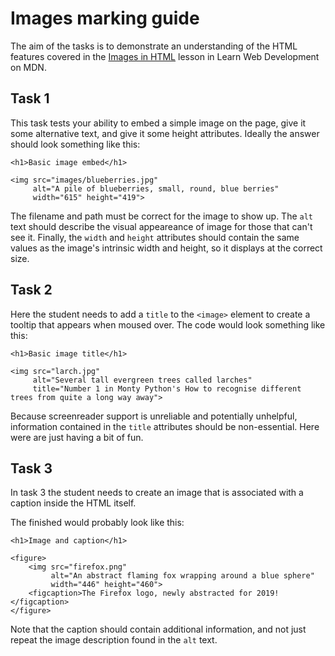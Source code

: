 # Images marking guide

The aim of the tasks is to demonstrate an understanding of the HTML features covered in the [Images in HTML](https://developer.mozilla.org/en-US/docs/Learn/HTML/Multimedia_and_embedding/Images_in_HTML) lesson in Learn Web Development on MDN.

## Task 1

This task tests your ability to embed a simple image on the page, give it some alternative text, and give it some height attributes. Ideally the answer should look something like this:

```
<h1>Basic image embed</h1>

<img src="images/blueberries.jpg"
     alt="A pile of blueberries, small, round, blue berries"
     width="615" height="419">
```

The filename and path must be correct for the image to show up. The `alt` text should describe the visual appeareance of image for those that can't see it. Finally, the `width` and `height` attributes should contain the same values as the image's intrinsic width and height, so it displays at the correct size.

## Task 2

Here the student needs to add a `title` to the `<image>` element to create a tooltip that appears when moused over. The code would look something like this:

```
<h1>Basic image title</h1>

<img src="larch.jpg"
     alt="Several tall evergreen trees called larches"
     title="Number 1 in Monty Python's How to recognise different trees from quite a long way away">
```

Because screenreader support is unreliable and potentially unhelpful, information contained in the `title` attributes should be non-essential. Here were are just having a bit of fun.

## Task 3

In task 3 the student needs to create an image that is associated with a caption inside the HTML itself.

The finished would probably look like this:

```
<h1>Image and caption</h1>

<figure>
	<img src="firefox.png"
	     alt="An abstract flaming fox wrapping around a blue sphere"
	     width="446" height="460">
	<figcaption>The Firefox logo, newly abstracted for 2019!</figcaption>
</figure>
```

Note that the caption should contain additional information, and not just repeat the image description found in the `alt` text. 